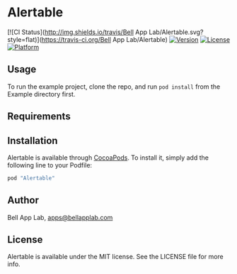 # Alertable

[![CI Status](http://img.shields.io/travis/Bell App Lab/Alertable.svg?style=flat)](https://travis-ci.org/Bell App Lab/Alertable)
[![Version](https://img.shields.io/cocoapods/v/Alertable.svg?style=flat)](http://cocoapods.org/pods/Alertable)
[![License](https://img.shields.io/cocoapods/l/Alertable.svg?style=flat)](http://cocoapods.org/pods/Alertable)
[![Platform](https://img.shields.io/cocoapods/p/Alertable.svg?style=flat)](http://cocoapods.org/pods/Alertable)

## Usage

To run the example project, clone the repo, and run `pod install` from the Example directory first.

## Requirements

## Installation

Alertable is available through [CocoaPods](http://cocoapods.org). To install
it, simply add the following line to your Podfile:

```ruby
pod "Alertable"
```

## Author

Bell App Lab, apps@bellapplab.com

## License

Alertable is available under the MIT license. See the LICENSE file for more info.

